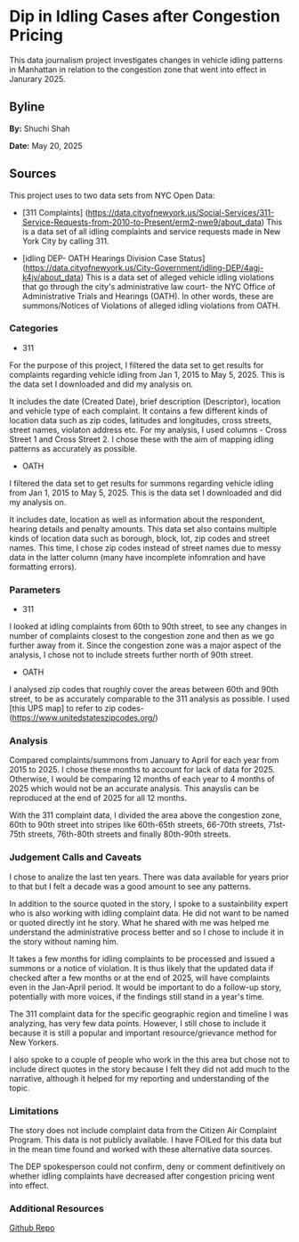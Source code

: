 # Dip in Idling Cases after Congestion Pricing

This data journalism project investigates changes in vehicle idling patterns in Manhattan in relation to the congestion zone that went into effect in Janurary 2025. 

## Byline 

**By:** Shuchi Shah

**Date:** May 20, 2025

## Sources

This project uses to two data sets from NYC Open Data:
- [311 Complaints] (https://data.cityofnewyork.us/Social-Services/311-Service-Requests-from-2010-to-Present/erm2-nwe9/about_data)
  This is a data set of all idling complaints and service requests made in New York City by calling 311.
  
- [idling DEP- OATH Hearings Division Case Status] (https://data.cityofnewyork.us/City-Government/idling-DEP/4agj-k4jv/about_data)
  This is a data set of alleged vehicle idling violations that go through the city's administrative law court- the NYC Office of Administrative    Trials and Hearings (OATH). In other words, these are summons/Notices of Violations of alleged idling violations from OATH.

### Categories  

- 311

For the purpose of this project, I filtered the data set to get results for complaints regarding vehicle idling from Jan 1, 2015 to May 5, 2025. This is the data set I downloaded and did my analysis on.

It includes the date (Created Date), brief description (Descriptor), location and vehicle type of each complaint. It contains a few different kinds of location data such as zip codes, latitudes and longitudes, cross streets, street names, violaton address etc. For my analysis, I used columns - Cross Street 1 and Cross Street 2. I chose these with the aim of mapping idling patterns as accurately as possible. 

- OATH
 
I filtered the data set to get results for summons regarding vehicle idling from Jan 1, 2015 to May 5, 2025. This is the data set I downloaded and did my analysis on.

It includes date, location as well as information about the respondent, hearing details and penalty amounts. This data set also contains multiple kinds of location data such as borough, block, lot, zip codes and street names. This time, I chose zip codes instead of street names due to messy data in the latter column (many have incomplete infomration and have formatting errors).  

### Parameters

- 311

I looked at idling complaints from 60th to 90th street, to see any changes in number of complaints closest to the congestion zone and then as we go further away from it. Since the congestion zone was a major aspect of the analysis, I chose not to include streets further north of 90th street.  
  
- OATH

I analysed zip codes that roughly cover the areas between 60th and 90th street, to be as accurately comparable to the 311 analysis as possible. I used [this UPS map] to refer to zip codes- (https://www.unitedstateszipcodes.org/)  

### Analysis

Compared complaints/summons from January to April for each year from 2015 to 2025. I chose these months to account for lack of data for 2025. Otherwise, I would be comparing 12 months of each year to 4 months of 2025 which would not be an accurate analysis. This anayslis can be reproduced at the end of 2025 for all 12 months. 

With the 311 complaint data, I divided the area above the congestion zone, 60th to 90th street into stripes like 60th-65th streets, 66-70th streets, 71st-75th streets, 76th-80th streets and finally 80th-90th streets. 

### Judgement Calls and Caveats

I chose to analize the last ten years. There was data available for years prior to that but I felt a decade was a good amount to see any patterns. 

In addition to the source quoted in the story, I spoke to a sustainbility expert who is also working with idling complaint data. He did not want to be named or quoted directly int he story. What he shared with me was helped me understand the administrative process better and so I chose to include it in the story without naming him. 

It takes a few months for idling complaints to be processed and issued a summons or a notice of violation. It is thus likely that the updated data if checked after a few months or at the end of 2025, will have complaints even in the Jan-April period. It would be important to do a follow-up story, potentially with more voices, if the findings still stand in a year's time. 

The 311 complaint data for the specific geographic region and timeline I was analyzing, has very few data points. However, I still chose to include it because it is still a popular and important resource/grievance method for New Yorkers. 

I also spoke to a couple of people who work in the this area but chose not to include direct quotes in the story because I felt they did not add much to the narrative, although it helped for my reporting and understanding of the topic.

### Limitations

The story does not include complaint data from the Citizen Air Complaint Program. This data is not publicly available. I have FOILed for this data but in the mean time found and worked with these alternative data sources. 

The DEP spokesperson could not confirm, deny or comment definitively on whether idling complaints have decreased after congestion pricing went into effect. 


### Additional Resources 

[Github Repo](https://github.com/shuchi0503/2025-vehicle-idling)





